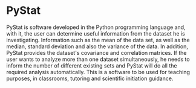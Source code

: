 # PyStat
PyStat is software developed in the Python programming language and, with it, the user can determine useful information from the dataset he is investigating. Information such as the mean of the data set, as well as the median, standard deviation and also the variance of the data. In addition, PyStat provides the dataset's covariance and correlation matrices. If the user wants to analyze more than one dataset simultaneously, he needs to inform the number of different existing sets and PyStat will do all the required analysis automatically. This is a software to be used for teaching purposes, in classrooms, tutoring and scientific initiation guidance.
